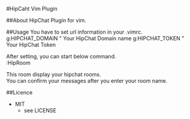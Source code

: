 #HipCaht Vim Plugin

##About
HipChat Plugin for vim.  

##Usage
You have to set url information in your .vimrc.
    g:HIPCHAT_DOMAIN  " Your HipChat Domain name
    g:HIPCHAT_TOKEN   " Your HipChat Token
    
After setting, you can start below command.  
      :HipRoom

This room display your hipchat rooms.  
You can confirm your messages after you enter your room name.  

##Licence
* MIT
  * see LICENSE
